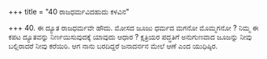 +++
title = "40 ರಾಜಧರ್ಮವಿದಹುದು ಕಳವಿನ"

+++
40. ಈ ದ್ಯೂತ ರಾಜಧರ್ಮವೇ ಹೌದು. ಮೋಸದ ಜೂಜು ಧರ್ಮದ  ಮಗನೋ ಮೊಮ್ಮಗನೋ ? ನಿಮ್ಮ ಈ ಕಪಟ ದ್ಯೂತವನ್ನು ನಿರ್ಣಯಿಸುವುದಕ್ಕೆ ಯಾವುದು ಆಧಾರ ? ಕ್ಷತ್ರಿಯರ ಪದ್ಧತಿಗೆ ಅನುಗುಣವಾದ ಜೂಜನ್ನು ನೀವು ಬಲ್ಲಿರಾದರೆ ನೀವು ಕರೆಯಿರಿ. ಆಗ ನಾನು ಬರದಿದ್ದರೆ ಜನಾದರ್ನನ ಮೇಲೆ ಆಣೆ ಎಂದ ಯುಧಿಷ್ಠಿರ.